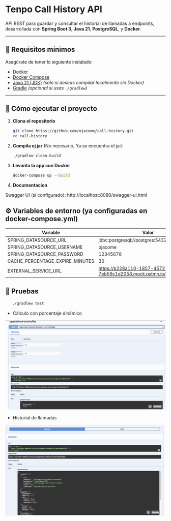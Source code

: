 # Tenpo Call History API

API REST para guardar y consultar el historial de llamadas a endpoints, desarrollada con **Spring Boot 3**, **Java 21**, **PostgreSQL**, y **Docker**.

---

## 🧰 Requisitos mínimos

Asegúrate de tener lo siguiente instalado:

- [Docker](https://docs.docker.com/get-docker/)
- [Docker Compose](https://docs.docker.com/compose/)
- [Java 21 (JDK)](https://jdk.java.net/21/) *(solo si deseas compilar localmente sin Docker)*
- [Gradle](https://gradle.org/install/) *(opcional si usas `./gradlew`)*

---

## 🚀 Cómo ejecutar el proyecto

1. **Clona el repositorio**
   ```bash
   git clone https://github.com/ojacome/call-history.git
   cd call-history
   ```


2. **Compila ej jar** (No necesario, Ya se encuentra el jar)
   ```bash
   ./gradlew clean build
    ```

3. **Levanta la app con Docker** 
   ```bash
   docker-compose up --build
    ```

4. **Documentacion** 

Swagger UI (si configurado): http://localhost:8080/swagger-ui.html




## ⚙️ Variables de entorno (ya configuradas en docker-compose.yml)

| Variable                        | Valor                                      |
|---------------------------------|--------------------------------------------|
| SPRING\_DATASOURCE\_URL         | jdbc\:postgresql://postgres:5432/db\_tenpo |
| SPRING\_DATASOURCE\_USERNAME    | ojacome                                    |
| SPRING\_DATASOURCE\_PASSWORD    | 12345678                                   |
| CACHE_PERCENTAGE_EXPIRE_MINUTES | 30                                         |
| EXTERNAL_SERVICE_URL            | https://b228a110-1857-4572-9f1a-7eb59c1e2058.mock.pstmn.io/api/percentage                                           |

## 🧪 Pruebas
```bash
   ./gradlew test
```

- Cálculo con porcentaje dinámico

![alt text](image-1.png)

- Historial de llamadas

![alt text](image-2.png)